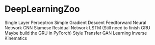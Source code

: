 # DeepLearningZoo

Single Layer Perceptron
Simple Gradient Descent
Feedforward Neural Network
CNN
Siamese Residual Network
LSTM (Still need to finish GRU Maybe build the GRU in PyTorch)
Style Transfer
GAN
Learning Inverse Kinematics


